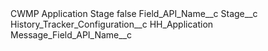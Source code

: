 <?xml version="1.0" encoding="UTF-8"?>
<CustomMetadata xmlns="http://soap.sforce.com/2006/04/metadata" xmlns:xsi="http://www.w3.org/2001/XMLSchema-instance" xmlns:xsd="http://www.w3.org/2001/XMLSchema">
    <label>CWMP Application Stage</label>
    <protected>false</protected>
    <values>
        <field>Field_API_Name__c</field>
        <value xsi:type="xsd:string">Stage__c</value>
    </values>
    <values>
        <field>History_Tracker_Configuration__c</field>
        <value xsi:type="xsd:string">HH_Application</value>
    </values>
    <values>
        <field>Message_Field_API_Name__c</field>
        <value xsi:nil="true"/>
    </values>
</CustomMetadata>
